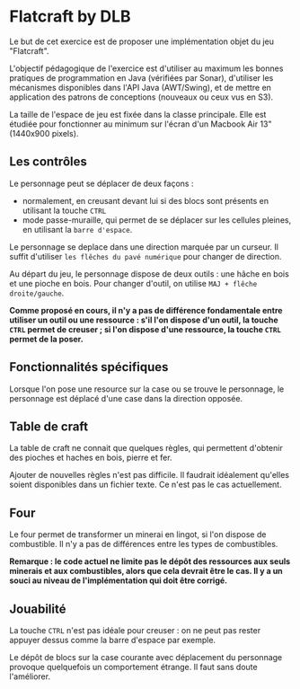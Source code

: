 # Flatcraft by DLB

Le but de cet exercice est de proposer une implémentation objet du jeu "Flatcraft".

L'objectif pédagogique de l'exercice est d'utiliser au maximum les bonnes pratiques de programmation en Java (vérifiées par Sonar), d'utiliser les mécanismes disponibles dans l'API Java (AWT/Swing), et de mettre en application des patrons de conceptions (nouveaux ou ceux vus en S3).

La taille de l'espace de jeu est fixée dans la classe principale. Elle est étudiée pour fonctionner au minimum sur l'écran d'un Macbook Air 13" (1440x900 pixels).

## Les contrôles

Le personnage peut se déplacer de deux façons :

- normalement, en creusant devant lui si des blocs sont présents en utilisant la touche `CTRL`
- mode passe-muraille, qui permet de se déplacer sur les cellules pleines, en utilisant la `barre d'espace`.

Le personnage se deplace dans une direction marquée par un curseur. Il suffit d'utiliser `les flêches du pavé numérique` pour changer de direction.

Au départ du jeu, le personnage dispose de deux outils : une hâche en bois et une pioche en bois. Pour changer d'outil, on utilise `MAJ + flêche droite/gauche`.

**Comme proposé en cours, il n'y a pas de différence fondamentale entre utiliser un outil ou une ressource : s'il l'on dispose d'un outil, la touche `CTRL` permet de creuser ; si l'on dispose d'une ressource, la touche `CTRL` permet de la poser.**

## Fonctionnalités spécifiques

Lorsque l'on pose une resource sur la case ou se trouve le personnage, le personnage est déplacé d'une case dans la direction opposée.

## Table de craft

La table de craft ne connait que quelques règles, qui permettent d'obtenir des pioches et haches en bois, pierre et fer.

Ajouter de nouvelles règles n'est pas difficile. Il faudrait idéalement qu'elles soient disponibles dans un fichier texte. Ce n'est pas le cas actuellement.

## Four

Le four permet de transformer un minerai en lingot, si l'on dispose de combustible. Il n'y a pas de différences entre les types de combustibles.

**Remarque : le code actuel ne limite pas le dépôt des ressources aux seuls minerais et aux combustibles, alors que cela devrait être le cas. Il y a un souci au niveau de l'implémentation qui doit être corrigé.**

## Jouabilité

La touche `CTRL` n'est pas idéale pour creuser : on ne peut pas rester appuyer dessus comme la barre d'espace par exemple.

Le dépôt de blocs sur la case courante avec déplacement du personnage provoque quelquefois un comportement étrange. Il faut sans doute l'améliorer.

